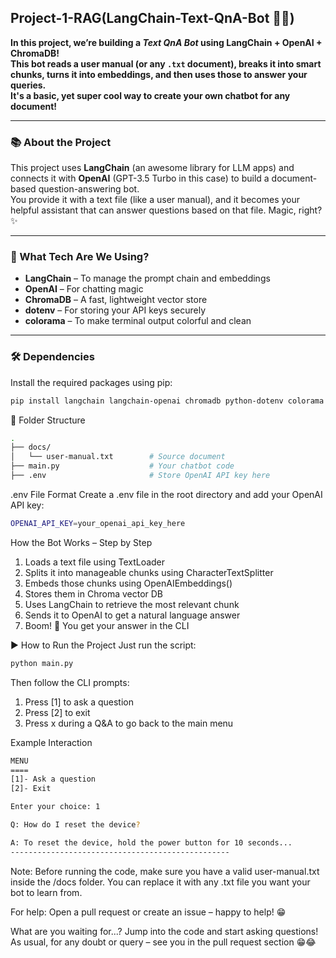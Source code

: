 ## Project-1-RAG(LangChain-Text-QnA-Bot 🤖💬)

**In this project, we’re building a _Text QnA Bot_ using LangChain + OpenAI + ChromaDB!**  
**This bot reads a user manual (or any `.txt` document), breaks it into smart chunks, turns it into embeddings, and then uses those to answer your queries.**  
**It's a basic, yet super cool way to create your own chatbot for any document!**

---

### 📚 About the Project

This project uses **LangChain** (an awesome library for LLM apps) and connects it with **OpenAI** (GPT-3.5 Turbo in this case) to build a document-based question-answering bot.  
You provide it with a text file (like a user manual), and it becomes your helpful assistant that can answer questions based on that file. Magic, right? ✨

---

### 🧠 What Tech Are We Using?

- **LangChain** – To manage the prompt chain and embeddings  
- **OpenAI** – For chatting magic  
- **ChromaDB** – A fast, lightweight vector store  
- **dotenv** – For storing your API keys securely  
- **colorama** – To make terminal output colorful and clean  

---

### 🛠️ Dependencies

Install the required packages using pip:

```bash
pip install langchain langchain-openai chromadb python-dotenv colorama
```

📂 Folder Structure
```bash
.
├── docs/
│   └── user-manual.txt        # Source document
├── main.py                    # Your chatbot code
├── .env                       # Store OpenAI API key here
```

.env File Format
Create a .env file in the root directory and add your OpenAI API key:
```bash
OPENAI_API_KEY=your_openai_api_key_here
```

How the Bot Works – Step by Step

1. Loads a text file using TextLoader
2. Splits it into manageable chunks using CharacterTextSplitter
3. Embeds those chunks using OpenAIEmbeddings()
4. Stores them in Chroma vector DB
5. Uses LangChain to retrieve the most relevant chunk
6. Sends it to OpenAI to get a natural language answer
7. Boom! 🎉 You get your answer in the CLI

▶️ How to Run the Project
Just run the script:
```bash
python main.py
```
Then follow the CLI prompts:
1. Press [1] to ask a question
2. Press [2] to exit
3. Press x during a Q&A to go back to the main menu

Example Interaction
```bash
MENU
====
[1]- Ask a question
[2]- Exit

Enter your choice: 1

Q: How do I reset the device?

A: To reset the device, hold the power button for 10 seconds...
-------------------------------------------------
```

Note: Before running the code, make sure you have a valid user-manual.txt inside the /docs folder.
You can replace it with any .txt file you want your bot to learn from.


For help: Open a pull request or create an issue – happy to help! 😁

What are you waiting for...? Jump into the code and start asking questions!
As usual, for any doubt or query – see you in the pull request section 😁😂
